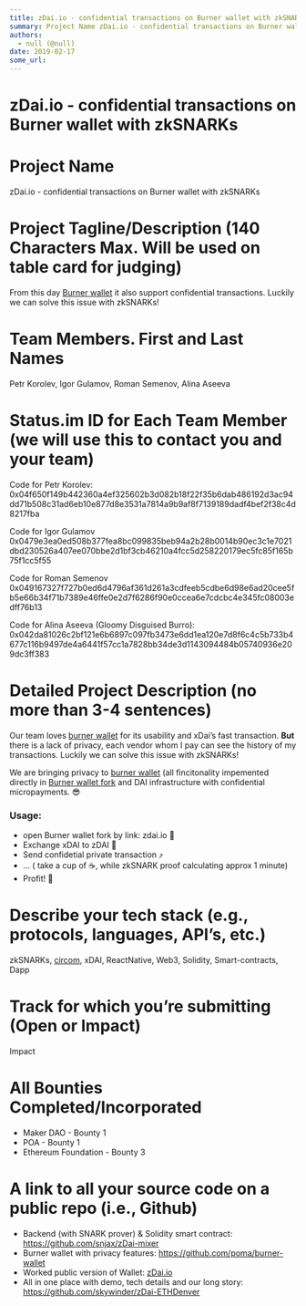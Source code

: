 ```yaml
---
title: zDai.io - confidential transactions on Burner wallet with zkSNARKs
summary: Project Name zDai.io - confidential transactions on Burner wallet with zkSNARKs Project Tagline/Description (140 Characters Max. Will be used on table card for judging) From this day Burner wallet it also support confidential transactions. Luckily we can solve this issue with zkSNARKs! Team Members. First and Last Names Petr Korolev, Igor Gulamov, Roman Semenov, Alina Aseeva Status.im ID for Each Team Member (we will use this to contact you and your team) Code for Petr Korolev- 0x04f650f149b4423
authors:
  - null (@null)
date: 2019-02-17
some_url: 
---
```


# zDai.io - confidential transactions on Burner wallet with zkSNARKs


# Project Name
zDai.io - confidential transactions on Burner wallet with zkSNARKs

# Project Tagline/Description (140 Characters Max. Will be used on table card for judging)


From this day [Burner wallet](https://xdai.io) it also support confidential transactions. Luckily we can solve this issue with zkSNARKs!


# Team Members. First and Last Names
Petr Korolev, Igor Gulamov, Roman Semenov, Alina Aseeva

# Status.im ID for Each Team Member (we will use this to contact you and your team)

Code for Petr Korolev: 0x04f650f149b442360a4ef325602b3d082b18f22f35b6dab486192d3ac94dd71b508c31ad6eb10e877d8e3531a7814a9b9af8f7139189dadf4bef2f38c4d8217fba

Code for Igor Gulamov
0x0479e3ea0ed508b377fea8bc099835beb94a2b28b0014b90ec3c1e7021dbd230526a407ee070bbe2d1bf3cb46210a4fcc5d258220179ec5fc85f165b75f1cc5f55

Code for Roman Semenov
0x049167327f727b0ed6d4796af361d261a3cdfeeb5cdbe6d98e6ad20cee5fb5e66b34f71b7389e46ffe0e2d7f6286f90e0ccea6e7cdcbc4e345fc08003edff76b13

Code for Alina Aseeva (Gloomy Disguised Burro): 0x042da81026c2bf121e6b6897c097fb3473e6dd1ea120e7d8f6c4c5b733b4677c116b9497de4a6441f57cc1a7828bb34de3d1143094484b05740936e209dc3ff383


# Detailed Project Description (no more than 3-4 sentences)

Our team loves [burner wallet](https://xdai.io) for its usability and xDai’s fast transaction. 
**But** there is a lack of privacy, each vendor whom I pay can see the history of my transactions. Luckily we can solve this issue with zkSNARKs!

We are bringing privacy to [burner wallet](https://xdai.io) (all fincitonality impemented directly in [Burner wallet fork](https://github.com/poma/burner-wallet) and DAI infrastructure with confidential micropayments. :sunglasses:

### Usage: 
- open Burner wallet fork by link: zdai.io :iphone: 
- Exchange xDAI to zDAI :currency_exchange: 
- Send confidetial private transaction :arrow_heading_up: 
- ... ( take a cup of ☕️, while zkSNARK proof calculating approx 1 minute)
- Profit! :tada: 

# Describe your tech stack (e.g., protocols, languages, API’s, etc.)
zkSNARKs, [circom](https://github.com/iden3/circom), xDAI, ReactNative, Web3, Solidity, Smart-contracts, Dapp

# Track for which you’re submitting (Open or Impact)
Impact

# All Bounties Completed/Incorporated
- Maker DAO - Bounty 1
- POA - Bounty 1
- Ethereum Foundation - Bounty 3



# A link to all your source code on a public repo (i.e., Github)
- Backend (with SNARK prover) & Solidity smart contract: https://github.com/snjax/zDai-mixer
- Burner wallet with privacy features: https://github.com/poma/burner-wallet
- Worked public version of Wallet: [zDai.io](zDai.io)
- All in one place with demo, tech details and our long story: https://github.com/skywinder/zDai-ETHDenver
